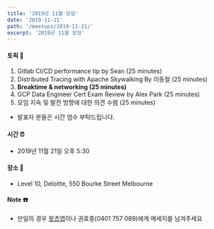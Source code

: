 ```yaml
---
title: '2019년 11월 모임'
date: '2019-11-21'
path: '/meetups/2019-11-21/'
excerpt: '2019년 11월 모임'
---
```


#### 토픽 🚀

1. Gitlab CI/CD performance tip by Sean (25 minutes)
2. Distributed Tracing with Apache Skywalking By 이동철 (25 minutes)
3. **Breaktime & networking (25 minutes)**
4. GCP Data Engineer Cert Exam Review by Alex Park (25 minutes)
5. 모임 지속 및 발전 방향에 대한 의견 수렴 (25 minutes)

* 발표자 분들은 시간 엄수 부탁드립니다.


#### 시간 ⏰

- 2019년 11월 21일 오후 5:30


#### 장소 ‍🚶

- Level 10, Deloitte, 550 Bourke Street Melbourne


#### Note ☎️

- 만일의 경우 [왓츠앱](http://bit.ly/mel-ko-dev)이나 권효중(0401 757 089)에게 메세지를 남겨주세요
